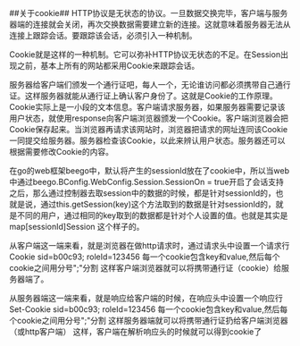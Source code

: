 ##关于cookie##
HTTP协议是无状态的协议。一旦数据交换完毕，客户端与服务器端的连接就会关闭，再次交换数据需要建立新的连接。这就意味着服务器无法从连接上跟踪会话。要跟踪该会话，必须引入一种机制。

Cookie就是这样的一种机制。它可以弥补HTTP协议无状态的不足。在Session出现之前，基本上所有的网站都采用Cookie来跟踪会话。

服务器给客户端们颁发一个通行证吧，每人一个，无论谁访问都必须携带自己通行证。这样服务器就能从通行证上确认客户身份了。这就是Cookie的工作原理。
Cookie实际上是一小段的文本信息。客户端请求服务器，如果服务器需要记录该用户状态，就使用response向客户端浏览器颁发一个Cookie。客户端浏览器会把Cookie保存起来。当浏览器再请求该网站时，浏览器把请求的网址连同该Cookie一同提交给服务器。服务器检查该Cookie，以此来辨认用户状态。服务器还可以根据需要修改Cookie的内容。

在go的web框架beego中，默认将产生的sessionId放在了cookie中，所以当web中通过beego.BConfig.WebConfig.Session.SessionOn = true开启了会话支持之后，那么通过控制器去取session中的数据的时候，都是针对sessionId的，也就是说，通过this.getSession(key)这个方法取到的数据是针对sessionId的，就是不同的用户，通过相同的key取到的数据都是针对个人设置的值。也就是其实是map[sessionId]Session 这个样子的。

从客户端这一端来看，就是浏览器在做http请求时，通过请求头中设置一个请求行
Cookie	sid=b00c93; roleId=123456
每一个cookie包含key和value,然后每个cookie之间用分号";"分割
这样客户端浏览器就可以将携带通行证（cookie）给服务器端了。

从服务器端这一端来看，就是响应给客户端的时候，在响应头中设置一个响应行
Set-Cookie sid=b00c93; roleId=123456
每一个cookie包含key和value,然后每个cookie之间用分号";"分割
这样服务器端就可以将携带通行证扔给客户端浏览器（或http客户端）
这样，客户端在解析响应头的时候就可以得到cookie了



